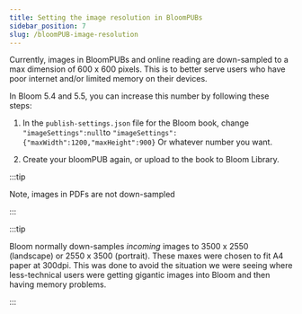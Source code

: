 ```yaml
---
title: Setting the image resolution in BloomPUBs
sidebar_position: 7
slug: /bloomPUB-image-resolution
---
```




Currently, images in BloomPUBs and online reading are down-sampled to a max dimension of 600 x 600 pixels. This is to better serve users who have poor internet and/or limited memory on their devices.


In Bloom 5.4 and 5.5, you can increase this number by following these steps:


1) In the `publish-settings.json` file for the Bloom book, change `"imageSettings":null`to `"imageSettings":{"maxWidth":1200,"maxHeight":900}` Or whatever number you want.


2) Create your bloomPUB again, or upload to the book to Bloom Library.


:::tip

Note, images in PDFs are not down-sampled

:::




:::tip

Bloom normally down-samples _incoming_ images to 3500 x 2550 (landscape) or 2550 x 3500 (portrait). These maxes were chosen to fit A4 paper at 300dpi. This was done to avoid the situation we were seeing where less-technical users were getting gigantic images into Bloom and then having memory problems.

:::



